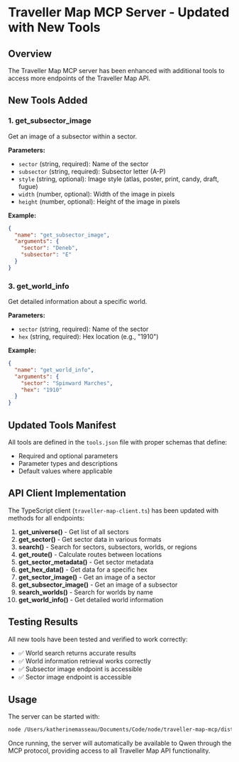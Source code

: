 # Traveller Map MCP Server - Updated with New Tools

## Overview
The Traveller Map MCP server has been enhanced with additional tools to access more endpoints of the Traveller Map API.

## New Tools Added

### 1. get_subsector_image
Get an image of a subsector within a sector.

**Parameters:**
- `sector` (string, required): Name of the sector
- `subsector` (string, required): Subsector letter (A-P)
- `style` (string, optional): Image style (atlas, poster, print, candy, draft, fugue)
- `width` (number, optional): Width of the image in pixels
- `height` (number, optional): Height of the image in pixels

**Example:**
```json
{
  "name": "get_subsector_image",
  "arguments": {
    "sector": "Deneb",
    "subsector": "E"
  }
}
```



### 3. get_world_info
Get detailed information about a specific world.

**Parameters:**
- `sector` (string, required): Name of the sector
- `hex` (string, required): Hex location (e.g., "1910")

**Example:**
```json
{
  "name": "get_world_info",
  "arguments": {
    "sector": "Spinward Marches",
    "hex": "1910"
  }
}
```

## Updated Tools Manifest

All tools are defined in the `tools.json` file with proper schemas that define:
- Required and optional parameters
- Parameter types and descriptions
- Default values where applicable

## API Client Implementation

The TypeScript client (`traveller-map-client.ts`) has been updated with methods for all endpoints:

1. **get_universe()** - Get list of all sectors
2. **get_sector()** - Get sector data in various formats
3. **search()** - Search for sectors, subsectors, worlds, or regions
4. **get_route()** - Calculate routes between locations
5. **get_sector_metadata()** - Get sector metadata
6. **get_hex_data()** - Get data for a specific hex
7. **get_sector_image()** - Get an image of a sector
8. **get_subsector_image()** - Get an image of a subsector
9. **search_worlds()** - Search for worlds by name
10. **get_world_info()** - Get detailed world information

## Testing Results

All new tools have been tested and verified to work correctly:

- ✅ World search returns accurate results
- ✅ World information retrieval works correctly
- ✅ Subsector image endpoint is accessible
- ✅ Sector image endpoint is accessible

## Usage

The server can be started with:
```bash
node /Users/katherinemasseau/Documents/Code/node/traveller-map-mcp/dist/server.js
```

Once running, the server will automatically be available to Qwen through the MCP protocol, providing access to all Traveller Map API functionality.